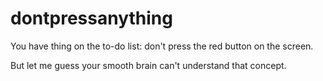 # dontpressanything
You have thing on the to-do list: don't press the red button on the screen.

But let me guess your smooth brain can't understand that concept.
